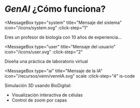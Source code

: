 # *GenAI* ¿Cómo funciona?

<MessageBox 
  type="system" 
  title="Mensaje del sistema" 
  icon="/icons/system.svg" 
  :click-step="1"
>
  Eres un profesor de biología con 10 años de experiencia...
</MessageBox>

<MessageBox 
  type="user" 
  title="Mensaje del usuario" 
  icon="/icons/user.svg" 
  :click-step="2"
>
  Diseña una práctica de laboratorio virtual
</MessageBox>

<MessageBox 
  type="ai" 
  title="Mensaje de la IA" 
  icon="/recursos/venn/vennIA.svg" scale
  :click-step="4"
  is-code
>
  Simulación 3D usando BioDigital:
  - Visualización interactiva de células
  - Control de zoom por capas
</MessageBox>

<!--
- Un modelo de IA generativa por tanto tiene un "modo de pensar", que se ha desarrollado en base a los datos con los que ha sido entrenado. En la ventana de contexto, nosotros le damos nueva información, que en teoría no ha visto antes, para que haga el proceso de inferencia.
- En la ventana hay un system message que sitúa al modelo en un estado, como explicamos antes, los FMs son capaces de adaptarse automáticamente a nuevas tareas o contextos. En nuestro caso queremos que ese estado este ligado al mundo de la docencia. Podemos indicarle que es un profesor de enseñanza secundaria o un especialista en pedagogía de cierta material. Y queremos que en su estado haga cierta tarea: digamos elaborar andamiaje para los materiales que le demos.
- Ese system message se introduce delante del user message, lo que coloquialmente llamamos prompt, cada vez que lancemos un prompt, ese system message se añade delante.
- Las respuestas que infiera la IA, también se añadirán a la ventana de contexto, asociadas al system message, y user message que las generó, creando un historial en al conversación.

Es importante ser conscientes del historial que estamos construyendo al interactuar con la IA, por dos razones:
- La ventana de contexto es limitada
- Estamos condicionando su respuesta: no responde a nuestro último mensaje de manera aislada, sino que infiere qué debe de generar en base a nuestro último mensaje, el system message que se añade al mismo y todo el historial que hemos generado en nuestra conversación.-->